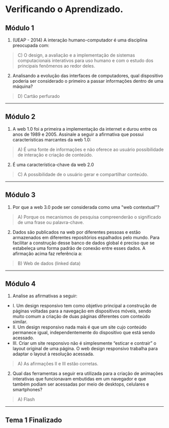 # Verificando o Aprendizado.

## Módulo 1

1. (UEAP - 2014) A interação humano-computador é uma disciplina preocupada com:
> C) O design, a avaliação e a implementação de sistemas computacionais interativos para uso humano e com o estudo dos principais fenômenos ao redor deles.

2. Analisando a evolução das interfaces de computadores, qual dispositivo poderia ser considerado o primeiro a passar informações dentro de uma máquina?
> D) Cartão perfurado
---
## Módulo 2
1. A web 1.0 foi a primeira a implementação da internet e durou entre os anos de 1989 e 2005. Assinale a seguir a afirmativa que possui características marcantes da web 1.0:
> A) É uma fonte de informações e não oferece ao usuário possibilidade de interação e criação de conteúdo.

2. É uma característica-chave da web 2.0
> C) A possibilidade de o usuário gerar e compartilhar conteúdo.
---
## Módulo 3
1. Por que a web 3.0 pode ser considerada como uma "web contextual"?
> A) Porque os mecanismos de pesquisa compreenderão o significado de uma frase ou palavra-chave.
2. Dados são publicados na web por diferentes pessoas e estão armazenados em diferentes repositórios espalhados pelo mundo. Para facilitar a construção desse banco de dados global é preciso que se estabeleça uma forma padrão de conexão entre esses dados. A afirmação acima faz referência a:
> B) Web de dados (linked data)
---
## Módulo 4
1. Analise as afirmativas a seguir:
* I. Um design responsivo tem como objetivo principal a construção de páginas voltadas para a navegação em dispositivos móveis, sendo muito comum a criação de duas páginas diferentes com conteúdo similar.
* II. Um design responsivo nada mais é que um site cujo conteúdo permanece igual, independentemente do dispositivo que está sendo acessado.
* III. Criar um site responsivo não é simplesmente “esticar e contrair” o layout original de uma página. O web design responsivo trabalha para adaptar o layout à resolução acessada.
> A) As afirmações II e III estão corretas.
2. Qual das ferramentas a seguir era utilizada para a criação de animações interativas que funcionavam embutidas em um navegador e que também podiam ser acessadas por meio de desktops, celulares e smartphones?
> A) Flash
---
## Tema 1 Finalizado

